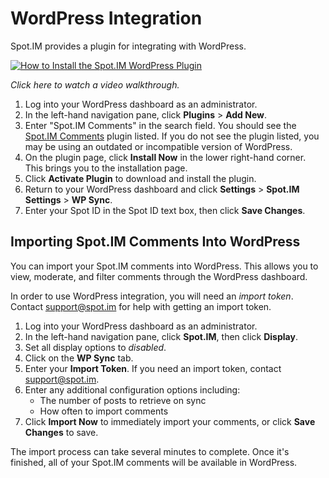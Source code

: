 # WordPress Integration

Spot.IM provides a plugin for integrating with WordPress.

[![How to Install the Spot.IM WordPress Plugin](https://img.youtube.com/vi/U-TWO8k0ojI/0.jpg)](https://www.youtube.com/watch?v=U-TWO8k0ojI)

_Click here to watch a video walkthrough._

1. Log into your WordPress dashboard as an administrator.
2. In the left-hand navigation pane, click **Plugins** > **Add New**.
3. Enter "Spot.IM Comments" in the search field. You should see the [Spot.IM Comments](https://wordpress.org/plugins/spotim-comments/) plugin listed. If you do not see the plugin listed, you may be using an outdated or incompatible version of WordPress.
4. On the plugin page, click **Install Now** in the lower right-hand corner. This brings you to the installation page.
5. Click **Activate Plugin** to download and install the plugin.
6. Return to your WordPress dashboard and click **Settings** > **Spot.IM Settings** > **WP Sync**.
7. Enter your Spot ID in the Spot ID text box, then click **Save Changes**.

## Importing Spot.IM Comments Into WordPress

You can import your Spot.IM comments into WordPress. This allows you to view, moderate, and filter comments through the WordPress dashboard.

In order to use WordPress integration, you will need an _import token_. Contact [support@spot.im](mailto:support@spot.im) for help with getting an import token.

1. Log into your WordPress dashboard as an administrator.
2. In the left-hand navigation pane, click **Spot.IM**, then click **Display**.
3. Set all display options to _disabled_.
3. Click on the **WP Sync** tab.
4. Enter your **Import Token**. If you need an import token, contact [support@spot.im](mailto:support@spot.im).
5. Enter any additional configuration options including:
    - The number of posts to retrieve on sync
    - How often to import comments
6. Click **Import Now** to immediately import your comments, or click **Save Changes** to save.

The import process can take several minutes to complete. Once it's finished, all of your Spot.IM comments will be available in WordPress.
